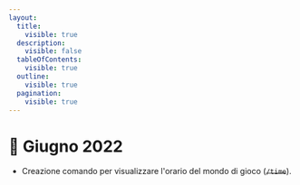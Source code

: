 ```yaml
---
layout:
  title:
    visible: true
  description:
    visible: false
  tableOfContents:
    visible: true
  outline:
    visible: true
  pagination:
    visible: true
---
```


# 📜 Giugno 2022

* Creazione comando per visualizzare l'orario del mondo di gioco (~~`/time`~~).
